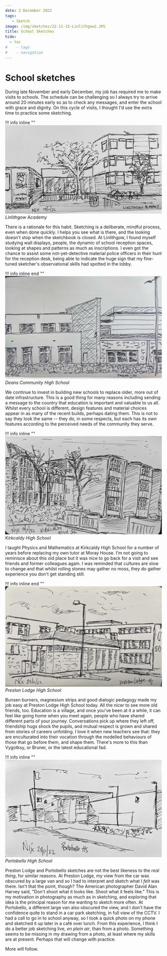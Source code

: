 ```yaml
---
date: 2 December 2022
tags:
   - Sketch
image: /img/sketches/22-11-15-Linlithgow2.JPG
title: School Sketches
hide:
  - toc
#    - tags
#    - navigation
---
```


# School sketches

During late November and early December, my job has required me to make visits to schools. The schedule can be challenging so I always try to arrive around 20 minutes early so as to check any messages, and enter the school with grace and dignity. On this cycle of visits, I thought I'd use the extra time to practice some sketching.

!!! info inline ""
    ![](/img/sketches/22-11-15-Linlithgow.JPG)
    *Linlithgow Academy*

There is a rationale for this habit. Sketching is a deliberate, mindful process, even when done quickly. I helps you see what is there, and the looking doesn't stop when the sketchbook is closed. At Linlithgow, I found myself studying wall displays, people, the dynamic of school reception spaces, looking at shapes and patterns as much as inscriptions. I even got the chance to assist some not-yet-detective material police officers in their hunt for the reception desk, being able to indicate the huge sign that my fine-tuned sketcher's observational skills had spotted in the lobby.

!!! info inline end ""
    ![](/img/sketches/22-11-08-DeansCHS.JPG)
    *Deans Community High School*

We continue to invest in building new schools to replace older, more out of date infrastructure. This is a good thing for many reasons including sending a message to the country that education is important and valuable to us all. Whilst every school is different, design features and material choices appear in as many of the recent builds, perhaps dating them. This is not to say they look the same -- they do, in some respects, but each has its own features according to the perceived needs of the community they serve.

!!! info inline ""
    ![](/img/sketches/22-11-16-KirkcaldyHS.jpeg)
    *Kirkcaldy High School*

I taught Physics and Mathematics at Kirkcaldy High School for a number of years before replacing my own tutor at Moray House. I'm not going to reminisce about this old place but it was nice to go back for a visit and see friends and former colleagues again. I was reminded that cultures are slow to change and that whilst rolling stones may gather no moss, they do gather experience you don't get standing still.

!!! info inline end ""
    ![](/img/sketches/22-11-23-PrestonLodge.jpeg)
    *Preston Lodge High School*

Bunsen burners, magnesium strips and good dialogic pedagogy made my job easy at Preston Lodge High School today. All the nicer to see more old friends, too. Education is a village, and once you've been at it a while, it can feel like going home when you meet again, people who have shared different parts of your journey. Conversations pick up where they left off, friendship hugs shock the pupils, and mutual respect is grown and shared from stories of careers unfolding. I love it when new teachers see that: they are enculturated into their vocation through the modelled behaviours of those that go before them, and shape them. There's more to this than Vygotksy, or Bruner, or the latest educational fad.

!!! info inline ""
    ![](/img/sketches/22-11-25-PortobelloHS.jpg)
    *Portobello High School*

Preston Lodge and Portobello sketches are not the best likeness to the *real thing*, for similar reasons. At Preston Lodge, my view from the car was obscured by a large van and so I had to interpret and sketch what I *felt* was there. Isn't that the point, though? The American photographer David Alan Harvey said, "Don't shoot what it looks like. Shoot what it feels like." This is my motivation in photography as much as in sketching, and exploring that idea is the principal reason for me wanting to sketch more often. At Portobello, a different large van also obscured the view, and I don't have the confidence quite to stand in a car park sketching, in full view of the CCTV. I had a call to go in to school anyway, so I took a quick photo on my phone and sketched it up later in a café over lunch. From this experience, I think I do a better job sketching live, *en plein air*, than from a photo. Something seems to be missing in my drawing from a photo, at least where my skills are at present. Perhaps that will change with practice.


<!-- I am learning that I see better when I look for the feeling. -->

More will follow.